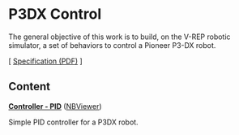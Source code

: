 # P3DX Control

The general objective of this work is to build, on the V-REP robotic simulator, a set of behaviors to control a Pioneer P3-DX robot.

[ [Specification (PDF)](https://www.ic.unicamp.br/~esther/teaching/2019s2/mo651/P2.pdf) ]

## Content

[**Controller - PID**](Controller%20-%20PID%20(draft).ipynb) ([NBViewer](https://nbviewer.jupyter.org/github/cirocavani/MO651-Robotics/blob/master/workspace/P2/Controller%20-%20PID%20(draft).ipynb))

Simple PID controller for a P3DX robot.
